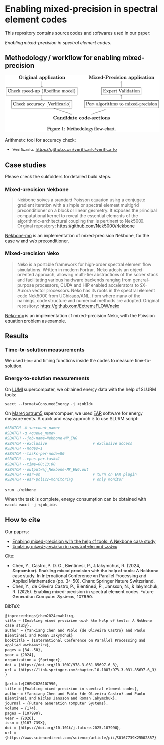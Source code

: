 # Enabling mixed-precision in spectral element codes

This repository contains source codes and softwares used in our paper: 

_Enabling mixed-precision in spectral element codes_.

## Methodology / workflow for enabling mixed-precision
<img src="https://github.com/yanxchen/enabling-mixed-precision/blob/main/methodology.png" width="550">

Arithmetic tool for accuracy check:
- Verificarlo: https://github.com/verificarlo/verificarlo

## Case studies
Please check the subfolders for detailed build steps.

### Mixed-precision Nekbone
> Nekbone solves a standard Poisson equation using a conjugate gradient iteration with a simple or spectral element multigrid preconditioner on a block or linear geometry. It exposes the principal computational kernel to reveal the essential elements of the algorithmic-architectural coupling that is pertinent to Nek5000.
> Original repository: https://github.com/Nek5000/Nekbone

[Nekbone-mp](https://github.com/yanxchen/enabling-mixed-precision/tree/main/Nekbone-mp) is an implementation of mixed-precision Nekbone, for the case w and w/o preconditioner.

### Mixed-precision Neko
> Neko is a portable framework for high-order spectral element flow simulations. Written in modern Fortran, Neko adopts an object-oriented approach, allowing multi-tier abstractions of the solver stack and facilitating various hardware backends ranging from general-purpose processors, CUDA and HIP enabled accelerators to SX-Aurora vector processors. Neko has its roots in the spectral element code Nek5000 from UChicago/ANL, from where many of the namings, code structure and numerical methods are adopted.
> Original repository: https://github.com/ExtremeFLOW/neko

[Neko-mp](https://github.com/yanxchen/enabling-mixed-precision/tree/main/Neko-mp) is an implementation of mixed-precision Neko, with the Poission equation problem as example.

## Results

### Time-to-solution measurements
We used ```time``` and timing functions inside the codes to measure time-to-solution.

### Energy-to-solution measurements
On [LUMI](https://www.lumi-supercomputer.eu/lumi_supercomputer/) supercomputer, we obtained energy data with the help of SLURM tools:
```shell
sacct --format=ConsumedEnergy -j <jobId>
```

On [MareNostrum5](https://www.bsc.es/supportkc/docs/MareNostrum5/intro/) supercompuer, we used [EAR](https://www.bsc.es/research-and-development/software-and-apps/software-list/ear-energy-management-framework-hpc) software for energy measurements.
A quick and easy approch is to use SLURM script:
```bash
#SBATCH -A <account_name>
#SBATCH -q <queue_name>
#SBATCH --job-name=Nekbone-MP_ENG
#SBATCH --exclusive                     # exclusive access
#SBATCH --nodes=1
#SBATCH --tasks-per-node=80
#SBATCH --cpus-per-task=1
#SBATCH --time=00:10:00
#SBATCH --output=%j_Nekbone-MP_ENG.out
#SBATCH --ear=on                        # turn on EAR plugin
#SBATCH --ear-policy=monitoring         # only monitor

srun ./nekbone
```
When the task is complete, energy consumption can be obtained with `eacct`: `eacct -j <job_id>`.

## How to cite
Our papers: 
- [Enabling mixed-precision with the help of tools: A Nekbone case study](https://link.springer.com/chapter/10.1007/978-3-031-85697-6_3)
- [Enabling mixed-precision in spectral element codes](https://www.sciencedirect.com/science/article/pii/S0167739X25002857)

Cite:

- Chen, Y., Castro, P. D. O., Bientinesi, P., & Iakymchuk, R. (2024, September). Enabling mixed-precision with the help of tools: A Nekbone case study. In International Conference on Parallel Processing and Applied Mathematics (pp. 34-50). Cham: Springer Nature Switzerland.
- Chen, Y., de Oliveira Castro, P., Bientinesi, P., Jansson, N., & Iakymchuk, R. (2025). Enabling mixed-precision in spectral element codes. Future Generation Computer Systems, 107990.

BibTeX:
```plain
@inproceedings{chen2024enabling,
title = {Enabling mixed-precision with the help of tools: A Nekbone case study},
author = {Yanxiang Chen and Pablo {de Oliveira Castro} and Paolo Bientinesi and Roman Iakymchuk}
booktitle = {International Conference on Parallel Processing and Applied Mathematics},
pages = {34--50},
year = {2024},
organization = {Springer},
doi = {https://doi.org/10.1007/978-3-031-85697-6_3},
url = {https://link.springer.com/chapter/10.1007/978-3-031-85697-6_3}
}
```

```plain
@article{CHEN2026107990,
title = {Enabling mixed-precision in spectral element codes},
author = {Yanxiang Chen and Pablo {de Oliveira Castro} and Paolo Bientinesi and Niclas Jansson and Roman Iakymchuk},
journal = {Future Generation Computer Systems},
volume = {174},
pages = {107990},
year = {2026},
issn = {0167-739X},
doi = {https://doi.org/10.1016/j.future.2025.107990},
url = {https://www.sciencedirect.com/science/article/pii/S0167739X25002857}
```
